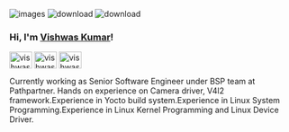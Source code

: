 ![images](https://user-images.githubusercontent.com/103307316/209717705-0b702a31-7599-49da-b515-6188c395c52c.jpeg)
![download](https://user-images.githubusercontent.com/103307316/209718230-1ea6e242-6526-4637-ab52-88a44dd5e9d0.jpeg)
![download](https://user-images.githubusercontent.com/103307316/209718917-43beb4dd-f8e7-4669-bc01-de72ee65ea55.png)




### Hi, I'm <a href="https://www.linkedin.com/in/vishwas-kumar-1a2b7467/" target="_blank">Vishwas Kumar</a>!

<p align="left">
<a href="https://www.linkedin.com/in/vishwas-kumar-1a2b7467/" target="blank"><img align="center" src="https://raw.githubusercontent.com/rahuldkjain/github-profile-readme-generator/master/src/images/icons/Social/linked-in-alt.svg" alt="vishwaskumar" height="30" width="40" /></a>
<a href="https://leetcode.com/vishwaskumar000/" target="blank"><img align="center" src="https://raw.githubusercontent.com/rahuldkjain/github-profile-readme-generator/master/src/images/icons/Social/leet-code.svg" alt="vishwaskumar" height="30" width="40" /></a>
<a href="https://www.hackerrank.com/vishwaskumar000" target="blank"><img align="center" src="https://raw.githubusercontent.com/rahuldkjain/github-profile-readme-generator/master/src/images/icons/Social/hackerrank.svg" alt="vishwaskumar" height="30" width="40" /></a>
</p>

Currently working as Senior Software Engineer under BSP team at Pathpartner. Hands on experience on Camera driver, V4l2 framework.Experience in Yocto build system.Experience in Linux System Programming.Experience in Linux Kernel Programming and Linux Device Driver.
